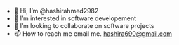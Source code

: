 - 👋 Hi, I’m @hashirahmed2982
- 👀 I’m interested in software developement
- 💞️ I’m looking to collaborate on software projects
- 📫 How to reach me email me. hashira690@gmail.com

<!---
hashirahmed2982/hashirahmed2982 is a ✨ special ✨ repository because its `README.md` (this file) appears on your GitHub profile.
You can click the Preview link to take a look at your changes.
--->


